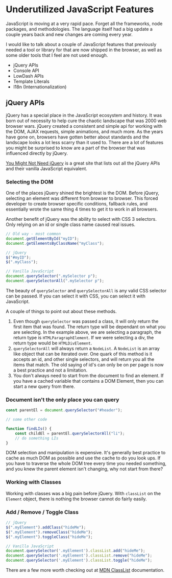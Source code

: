 # Underutilized JavaScript Features

JavaScript is moving at a very rapid pace. Forget all the frameworks, node packages, and methodologies. The language itself had a big update a couple years back and new changes are coming every year.

I would like to talk about a couple of JavaScript features that previously needed a tool or library for that are now shipped in the browser, as well as some older tools that I feel are not used enough.

- jQuery APIs
- Console API
- LowDash APIs
- Template Literals
- I18n (Internationalization)

## jQuery APIs

jQuery has a special place in the JavaScript ecosystem and history. It was born out of necessity to help cure the chaotic landscape that was 2000 web browser wars. jQuery created a consistent and simple api for working with the DOM, AJAX requests, simple animations, and much more. As the years have gone on, browsers have gotten better about standards and the landscape looks a lot less scarry than it used to. There are a lot of features you might be surprised to know are a part of the browser that was influenced directly by jQuery.

[You Might Not Need jQuery](http://youmightnotneedjquery.com/) is a great site that lists out all the jQuery APIs and their vanilla JavaScript equivalent.

### Selecting the DOM

One of the places jQuery shined the brightest is the DOM. Before jQuery, selecting an element was different from browser to browser. This forced developer to create browser specific conditions, fallback rules, and essentially wrote the same thing 4 times to get it to work in all browsers.

Another benefit of jQuery was the ability to select with CSS 3 selectors. Only relying on an id or single class name caused real issues.

```JavaScript
// Old way - most common
document.getElementById("myID");
document.getElementsByClassName("myClass");

// jQuery
$("#myID");
$(".myClass");

// Vanilla JavaScript
document.querySelector(".mySelector p");
document.querySelectorAll(".mySelector p");
```

The beauty of `querySelector` and `querySelectorAll` is any valid CSS selector can be passed. If you can select it with CSS, you can select it with JavaScript.

A couple of things to point out about these methods.

1. Even though `querySelector` was passed a class, it will only return the first item that was found. The return type will be dependant on what you are selecting. In the example above, we are selecting a paragraph, the return type is `HTMLParagraphElement`. If we were selecting a div, the return type would be `HTMLDivElement`.
2. `querySelectorAll` will always return a `NodeList`. A `NodeList` is an array like object that can be iterated over. One quark of this method is it accepts an id, and other single selectors, and will return you all the items that match. The old saying of id's can only be on per page is now a best practice and not a limitation.
3. You don't always need to start from the document to find an element. If you have a cached variable that contains a DOM Element, then you can start a new query from there.

### Document isn't the only place you can query

```JavaScript
const parentEl = document.querySelector("#header");

// some other code

function findLIs() {
    const childEl = parentEl.querySelectorAll("li");
    // do something LIs
}

```

DOM selection and manipulation is expensive. It's generally best practice to cache as much DOM as possible and use the cache to do you look ups. If you have to traverse the whole DOM tree every time you needed something, and you knew the parent element isn't changing, why not start from there?

### Working with Classes

Working with classes was a big pain before jQuery. With `classList` on the `Element` object, there is nothing the browser cannot do fairly easily.

### Add / Remove / Toggle Class

```JavaScript
// jQuery
$(".myElement").addClass("hideMe");
$(".myElement").removeClass("hideMe");
$(".myElement").toggleClass("hideMe");

// Vanilla JavaScript
document.querySelector('.myElement').classList.add("hideMe");
document.querySelector('.myElement').classList.remove("hideMe");
document.querySelector('.myElement').classList.toggle("hideMe");
```

There are a few more worth checking out at [MDN ClassList](https://developer.mozilla.org/en-US/docs/Web/API/Element/classList#Methods) documentation.
